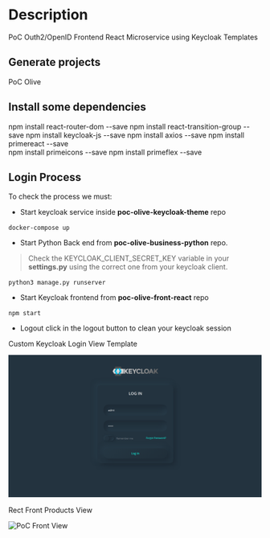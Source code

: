 # Description

PoC Outh2/OpenID Frontend React Microservice using Keycloak Templates

## Generate projects

PoC Olive 

## Install some dependencies

npm install react-router-dom --save
npm install react-transition-group --save
npm install keycloak-js --save
npm install axios --save
npm install primereact --save   
npm install primeicons --save
npm install primeflex --save

## Login Process

To check the process we must:

- Start keycloak service inside **poc-olive-keycloak-theme** repo

```shell
docker-compose up
```

- Start Python Back end from **poc-olive-business-python** repo. 

> Check the KEYCLOAK_CLIENT_SECRET_KEY variable in your **settings.py** using the correct one from your keycloak client.

```shell
python3 manage.py runserver
```

- Start Keycloak frontend from **poc-olive-front-react** repo

```shell
npm start
```

- Logout click in the logout button to clean your keycloak session


Custom Keycloak Login View Template

![PoC Login View](captures/Poc_Login_View.png "PoC Login View")

Rect Front Products View

![PoC Front View](captures/Poc_Front_View.png.png "PoC Front View")